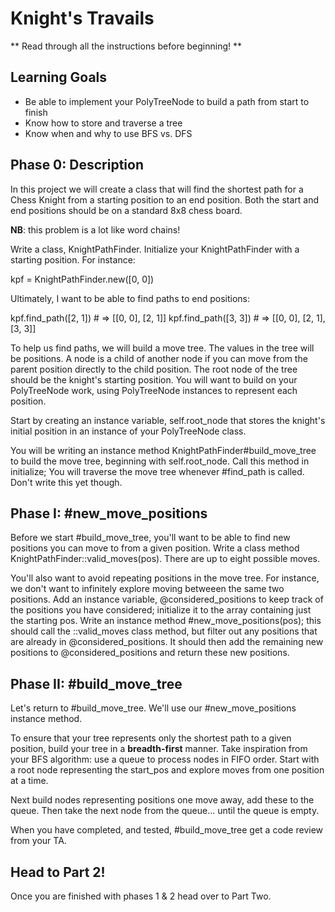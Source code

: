 # Knight's Travails
** Read through all the instructions before beginning! **

## Learning Goals
- Be able to implement your PolyTreeNode to build a path from start to finish
- Know how to store and traverse a tree
- Know when and why to use BFS vs. DFS

## Phase 0: Description
In this project we will create a class that will find the shortest path for a Chess Knight from a starting position to an end position. Both the start and end positions should be on a standard 8x8 chess board.

**NB**: this problem is a lot like word chains!

Write a class, KnightPathFinder. Initialize your KnightPathFinder with a starting position. For instance:

kpf = KnightPathFinder.new([0, 0])

Ultimately, I want to be able to find paths to end positions:

kpf.find_path([2, 1]) # => [[0, 0], [2, 1]]
kpf.find_path([3, 3]) # => [[0, 0], [2, 1], [3, 3]]

To help us find paths, we will build a move tree. The values in the tree will be positions. A node is a child of another node if you can move from the parent position directly to the child position. The root node of the tree should be the knight's starting position. You will want to build on your PolyTreeNode work, using PolyTreeNode instances to represent each position.

Start by creating an instance variable, self.root_node that stores the knight's initial position in an instance of your PolyTreeNode class.

You will be writing an instance method KnightPathFinder#build_move_tree to build the move tree, beginning with self.root_node. Call this method in initialize; You will traverse the move tree whenever #find_path is called. Don't write this yet though.

## Phase I: #new_move_positions
Before we start #build_move_tree, you'll want to be able to find new positions you can move to from a given position. Write a class method KnightPathFinder::valid_moves(pos). There are up to eight possible moves.

You'll also want to avoid repeating positions in the move tree. For instance, we don't want to infinitely explore moving betweeen the same two positions. Add an instance variable, @considered_positions to keep track of the positions you have considered; initialize it to the array containing just the starting pos. Write an instance method #new_move_positions(pos); this should call the ::valid_moves class method, but filter out any positions that are already in @considered_positions. It should then add the remaining new positions to @considered_positions and return these new positions.

## Phase II: #build_move_tree
Let's return to #build_move_tree. We'll use our #new_move_positions instance method.

To ensure that your tree represents only the shortest path to a given position, build your tree in a **breadth-first** manner. Take inspiration from your BFS algorithm: use a queue to process nodes in FIFO order. Start with a root node representing the start_pos and explore moves from one position at a time.

Next build nodes representing positions one move away, add these to the queue. Then take the next node from the queue... until the queue is empty.

When you have completed, and tested, #build_move_tree get a code review from your TA.

## Head to Part 2!
Once you are finished with phases 1 & 2 head over to Part Two.
